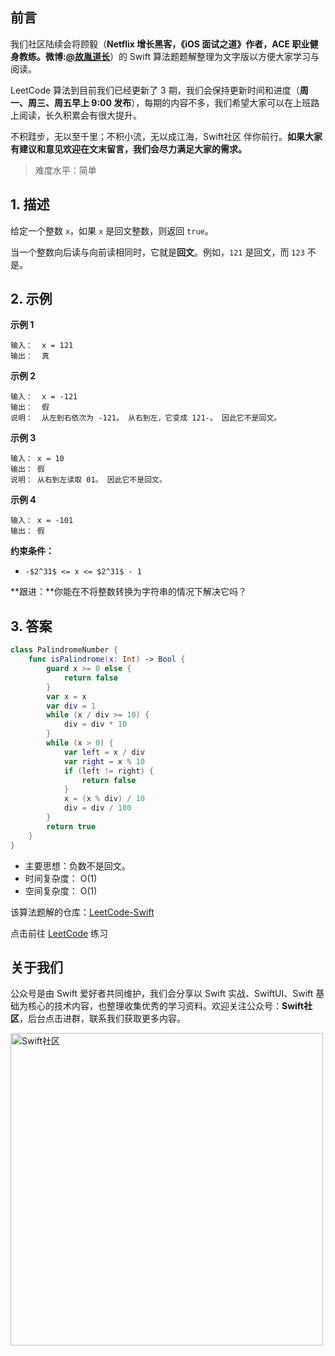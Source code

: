 ## 前言

我们社区陆续会将顾毅（**Netflix 增长黑客，《iOS 面试之道》作者，ACE 职业健身教练。微博:[@故胤道长](https://m.weibo.cn/u/1827884772 "@故胤道长")**）的 Swift 算法题题解整理为文字版以方便大家学习与阅读。

LeetCode 算法到目前我们已经更新了 3 期，我们会保持更新时间和进度（**周一、周三、周五早上 9:00 发布**），每期的内容不多，我们希望大家可以在上班路上阅读，长久积累会有很大提升。

不积跬步，无以至千里；不积小流，无以成江海，Swift社区 伴你前行。**如果大家有建议和意见欢迎在文末留言，我们会尽力满足大家的需求。**

> 难度水平：简单

## 1. 描述
给定一个整数 `x`，如果 `x` 是回文整数，则返回 `true`。

当一个整数向后读与向前读相同时，它就是**回文**。例如，`121` 是回文，而 `123` 不是。



## 2. 示例

**示例 1**

```
输入：  x = 121
输出：  真
```

**示例 2**

```
输入：  x = -121
输出：  假
说明：  从左到右依次为 -121。 从右到左，它变成 121-。 因此它不是回文。
```

**示例 3**

```
输入： x = 10
输出： 假
说明： 从右到左读取 01。 因此它不是回文。
```

**示例 4**

```
输入： x = -101
输出： 假
```

**约束条件：**
- `-$2^31$ <= x <= $2^31$ - 1`

**跟进：**你能在不将整数转换为字符串的情况下解决它吗？

## 3. 答案

```swift
class PalindromeNumber {
    func isPalindrome(x: Int) -> Bool {
        guard x >= 0 else {
            return false
        }
        var x = x
        var div = 1
        while (x / div >= 10) {
            div = div * 10
        }
        while (x > 0) {
            var left = x / div
            var right = x % 10
            if (left != right) {
                return false
            }
            x = (x % div) / 10
            div = div / 100
        }
        return true
    }
}
```

* 主要思想：负数不是回文。
* 时间复杂度： O(1)
* 空间复杂度： O(1)

该算法题解的仓库：[LeetCode-Swift](https://github.com/soapyigu/LeetCode-Swift "LeetCode-Swift")

点击前往 [LeetCode](https://leetcode.com/problems/palindrome-number/ "LeetCode") 练习

## 关于我们

公众号是由 Swift 爱好者共同维护，我们会分享以 Swift 实战、SwiftUI、Swift 基础为核心的技术内容，也整理收集优秀的学习资料。欢迎关注公众号：**Swift社区**，后台点击进群，联系我们获取更多内容。

<img width="500" alt="Swift社区" src="https://user-images.githubusercontent.com/24238160/132703149-34121c6c-fd18-491c-a697-58a0fabf3060.png">
